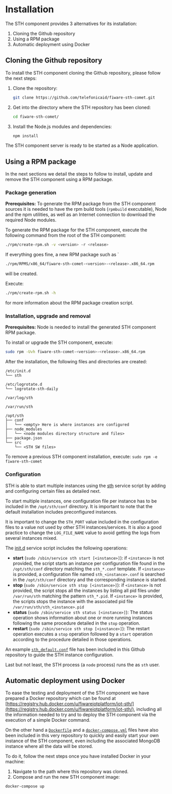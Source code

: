 # Installation

The STH component provides 3 alternatives for its installation:
1. Cloning the Github repository
2. Using a RPM package
3. Automatic deployment using Docker

## Cloning the Github repository

To install the STH component cloning the Github repository, please follow the next steps:
1. Clone the repository:
    ```bash
    git clone https://github.com/telefonicaid/fiware-sth-comet.git
    ```
2. Get into the directory where the STH repository has been cloned:
    ```bash
    cd fiware-sth-comet/
    ```
3. Install the Node.js modules and dependencies:
    ```bash
    npm install
    ```

The STH component server is ready to be started as a Node application.

## Using a RPM package

In the next sections we detail the steps to follow to install, update and remove the STH component using a RPM package.

### Package generation

**Prerequisites:** To generate the RPM package from the STH component sources it is needed to have the rpm build tools (`rpmbuild` executable), Node and the
npm utilities, as well as an Internet connection to download the required Node modules.

To generate the RPM package for the STH component, execute the following
command from the root of the STH component:
```bash
./rpm/create-rpm.sh -v <version> -r <release>
```

If everything goes fine, a new RPM package such as `
```bash
./rpm/RPMS/x86_64/fiware-sth-comet-<version>-<release>.x86_64.rpm
```
will be created.

Execute:
```bash
./rpm/create-rpm.sh -h
```
for more information about the RPM package creation script.

### Installation, upgrade and removal

**Prerequisites:** Node is needed to install the generated STH component RPM package.

To install or upgrade the STH component, execute:
```bash
sudo rpm -Uvh fiware-sth-comet-<version>-<release>.x86_64.rpm
```

After the installation, the following files and directories are created:
```
/etc/init.d
└── sth

/etc/logrotate.d
└── logrotate-sth-daily

/var/log/sth

/var/run/sth

/opt/sth
├── conf
│   └── <empty> Here is where instances are configured
├── node_modules
│   └── <node modules directory structure and files>
├── package.json
└── src
    └── <STH SW files>
```

To remove a previous STH component installation, execute: `sudo rpm -e fiware-sth-comet`

### Configuration

STH is able to start multiple instances using the [sth](rpm/SOURCES/etc/init.d/sth "sth") service script by adding and configuring certain files as detailed next.

To start multiple instances, one configuration file per instance has to be included in the `/opt/sth/conf` directory. It is important to note that the default installation includes preconfigured instances.

It is important to change the `STH_PORT` value included in the configuration files to a value not used by other STH instances/services. It is also a good practice to change the `LOG_FILE_NAME` value to avoid getting the logs from several instances mixed.

The [init.d](rpm/SOURCES/etc/init.d/sth "sth") service script includes the following operations:
* **start** (`sudo /sbin/service sth start [<instance>]`): if `<instance>` is not provided, the script starts an instance per configuration file found in the `/opt/sth/conf` directory matching the `sth_*.conf` template. If `<instance>` is provided, a configuration file named `sth_<instance>.conf` is searched in the `/opt/sth/conf` directory and the corresponding instance is started.
* **stop** (`sudo /sbin/service sth stop [<instance>]`): if `<instance>` is not provided, the script stops all the instances by listing all pid files under `/var/run/sth` matching the pattern `sth_*.pid`. If `<instance>` is provided, the scripts stops the instance with the associated pid file `/var/run/sth/sth_<instance>.pid`
* **status** (`sudo /sbin/service sth status [<instance>]`): The status operation shows information about one or more running instances
following the same procedure detailed in the `stop` operation.
* **restart** (`sudo /sbin/service sth stop [<instance>]`): The restart operation executes a `stop` operation followed by a `start` operation according to the procedure detailed in those operations.

An example [`sth_default.conf`](rpm/EXAMPLES/sth_default.conf) file has been included in this Github repository to guide the STH instance configuration.

Last but not least, the STH process (a `node` process) runs the as `sth` user.

## Automatic deployment using Docker

To ease the testing and deployment of the STH component we have prepared a Docker repository which can be found at [https://registry.hub.docker.com/u/fiwareiotplatform/iot-sth/](https://registry.hub.docker.com/u/fiwareiotplatform/iot-sth/), including all the information needed to try and to deploy the STH component via the execution of a simple Docker command.

On the other hand a [`Dockerfile`](https://github.com/telefonicaid/fiware-sth-comet/blob/master/Dockerfile) and a [`docker-compose.yml`](https://github.com/telefonicaid/fiware-sth-comet/blob/master/docker-compose.yml) files have also been included in this very repository to quickly and easily start your own instance of the STH component, even including the associated MongoDB instance where all the data will be stored.

To do it, follow the next steps once you have installed Docker in your machine:
1. Navigate to the path where this repository was cloned.
2. Compose and run the new STH component image:
```bash
docker-compose up
```
